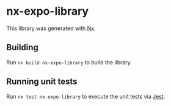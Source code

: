 # nx-expo-library

This library was generated with [Nx](https://nx.dev).



## Building

Run `nx build nx-expo-library` to build the library.





## Running unit tests

Run `nx test nx-expo-library` to execute the unit tests via [Jest](https://jestjs.io).


